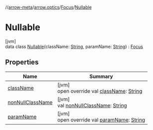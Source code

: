 //[arrow-meta](../../../../index.md)/[arrow.optics](../../index.md)/[Focus](../index.md)/[Nullable](index.md)

# Nullable

[jvm]\
data class [Nullable](index.md)(className: [String](https://kotlinlang.org/api/latest/jvm/stdlib/kotlin/-string/index.html), paramName: [String](https://kotlinlang.org/api/latest/jvm/stdlib/kotlin/-string/index.html)) : [Focus](../index.md)

## Properties

| Name | Summary |
|---|---|
| [className](class-name.md) | [jvm]<br>open override val [className](class-name.md): [String](https://kotlinlang.org/api/latest/jvm/stdlib/kotlin/-string/index.html) |
| [nonNullClassName](non-null-class-name.md) | [jvm]<br>val [nonNullClassName](non-null-class-name.md): [String](https://kotlinlang.org/api/latest/jvm/stdlib/kotlin/-string/index.html) |
| [paramName](param-name.md) | [jvm]<br>open override val [paramName](param-name.md): [String](https://kotlinlang.org/api/latest/jvm/stdlib/kotlin/-string/index.html) |

